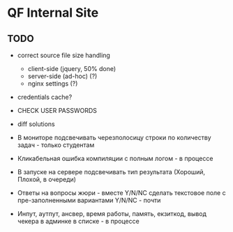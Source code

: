 # QF Internal Site

## TODO

- correct source file size handling
    - client-side  (jquery, 50% done)
    - server-side (ad-hoc) (?)
    - nginx settings (?)
- credentials cache?
- CHECK USER PASSWORDS
- diff solutions

- В мониторе подсвечивать черезполосицу строки по количеству задач - только студентам
- Кликабельная ошибка компиляции с полным логом - в процессе
- В запуске на сервере подсвечивать тип результата (Хороший, Плохой, в очереди)
- Ответы на вопросы жюри - вместе Y/N/NC сделать текстовое поле с пре-заполненными вариантами Y/N/NC - почти
- Инпут, аутпут, ансвер, время работы, память, екзиткод, вывод чекера в админке в списке - в процессе
